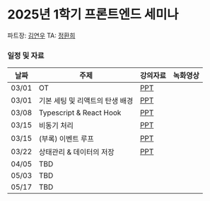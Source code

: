 # 2025년 1학기 프론트엔드 세미나

파트장: [김연우](https://github.com/Yeonu-Kim)
TA: [정환희](https://github.com/Yeonu-Kim)

### 일정 및 자료

| 날짜  | 주제                            | 강의자료                                                                                                    | 녹화영상 |
| ----- | ------------------------------- | ----------------------------------------------------------------------------------------------------------- | -------- |
| 03/01 | OT                              | [PPT](https://docs.google.com/presentation/d/1POgxWL-ujPInM0hAV3X-y4mECOpDNr_L90mwnm5JjKg/edit?usp=sharing) |          |
| 03/01 | 기본 세팅 및 리액트의 탄생 배경 | [PPT](https://docs.google.com/presentation/d/1zIXJF7vbjaoubLWGELWgBYSV-6t2K339vCw8V33fEYA/edit?usp=sharing) |          |
| 03/08 | Typescript & React Hook         | [PPT](https://docs.google.com/presentation/d/1ulEb8aMgGrJN2CBESY8uMqQ82oYg6m0r3ij_J5qkRtg/edit?usp=sharing) |          |
| 03/15 | 비동기 처리                     | [PPT](https://docs.google.com/presentation/d/18x9_IBJBMvFhgF7vh5M0uQeaL0nEQyxKY5drAlcwhg4/edit?usp=sharing) |          |
| 03/15 | (부록) 이벤트 루프              | [PPT](https://docs.google.com/presentation/d/1WNSOpWiu-1HprHlh8p_jycnG2wFMjtk-FnCfXH5Eu6k/edit?usp=sharing) |          |
| 03/22 | 상태관리 & 데이터의 저장        | [PPT](https://docs.google.com/presentation/d/1vLVCWGBgYyrveA8m8yTXEI7O4pg9Tptf2YyGlrQ57kE/edit?usp=sharing) |          |
| 04/05 | TBD                             |                                                                                                             |          |
| 05/03 | TBD                             |                                                                                                             |          |
| 05/17 | TBD                             |                                                                                                             |          |
